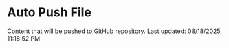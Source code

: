 # Auto Push File

Content that will be pushed to GitHub repository.
Last updated: 08/18/2025, 11:18:52 PM